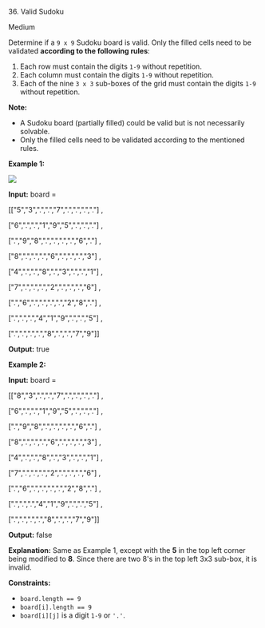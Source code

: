 36\. Valid Sudoku

Medium

Determine if a `9 x 9` Sudoku board is valid. Only the filled cells need to be validated **according to the following rules**:

1.  Each row must contain the digits `1-9` without repetition.
2.  Each column must contain the digits `1-9` without repetition.
3.  Each of the nine `3 x 3` sub-boxes of the grid must contain the digits `1-9` without repetition.

**Note:**

*   A Sudoku board (partially filled) could be valid but is not necessarily solvable.
*   Only the filled cells need to be validated according to the mentioned rules.

**Example 1:**

![](https://upload.wikimedia.org/wikipedia/commons/thumb/f/ff/Sudoku-by-L2G-20050714.svg/250px-Sudoku-by-L2G-20050714.svg.png)

**Input:** board = 

[["5","3",".",".","7",".",".",".","."] ,

["6",".",".","1","9","5",".",".","."] ,

[".","9","8",".",".",".",".","6","."] ,

["8",".",".",".","6",".",".",".","3"] ,

["4",".",".","8",".","3",".",".","1"] ,

["7",".",".",".","2",".",".",".","6"] ,

[".","6",".",".",".",".","2","8","."] ,

[".",".",".","4","1","9",".",".","5"] ,

[".",".",".",".","8",".",".","7","9"]]

**Output:** true

**Example 2:**

**Input:** board = 

[["8","3",".",".","7",".",".",".","."] ,

["6",".",".","1","9","5",".",".","."] ,

[".","9","8",".",".",".",".","6","."] ,

["8",".",".",".","6",".",".",".","3"] ,

["4",".",".","8",".","3",".",".","1"] ,

["7",".",".",".","2",".",".",".","6"] ,

[".","6",".",".",".",".","2","8","."] ,

[".",".",".","4","1","9",".",".","5"] ,

[".",".",".",".","8",".",".","7","9"]]

**Output:** false

**Explanation:** Same as Example 1, except with the **5** in the top left corner being modified to **8**. Since there are two 8's in the top left 3x3 sub-box, it is invalid.

**Constraints:**

*   `board.length == 9`
*   `board[i].length == 9`
*   `board[i][j]` is a digit `1-9` or `'.'`.